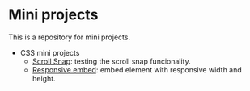 # Mini projects

This is a repository for mini projects.

- CSS mini projects
   - [Scroll Snap](css-scroll-snap): testing the scroll snap funcionality.
   - [Responsive embed](responsive-embed): embed element with responsive width and height.

